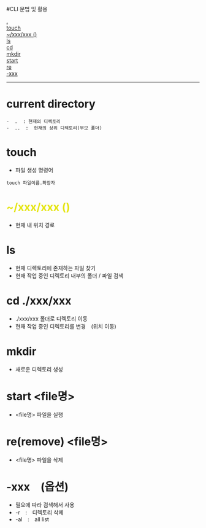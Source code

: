 #CLI 문법 및 활용

[.](#current-directory)   
[touch](#touch)   
[~/xxx/xxx ()](#xxxxxx-)   
[ls](#ls)   
[cd](#cd-xxxxxx)   
[mkdir](#mkdir)   
[start](#start-file명)   
[re](#reremove-file명)   
[-xxx](#-xxx옵션)   

---

# current directory   
    -  .  : 현재의 디렉토리
    -  ..  :  현재의 상위 디렉토리(부모 폴더)   
     
# touch
  - 파일 생성 명령어
  ```
  touch 파일이름.확장자
  ```

# <span style="color: #e5e514">~/xxx/xxx ()
  - 현재 내 위치 경로

# ls
  - 현재 디렉토리에 존재하는 파일 찾기
  - 현재 작업 중인 디렉토리 내부의 폴더 / 파일 검색   

# cd ./xxx/xxx
  - ./xxx/xxx 폴더로 디렉토리 이동
  - 현재 작업 중인 디렉토리를 변경 (위치 이동)
   
# mkdir
  - 새로운 디렉토리 생성

# start <file명>
  - <file명> 파일을 실행

# re(remove) <file명>
  - <file명> 파일을 삭제

# -xxx (옵션)
  - 필요에 따라 검색해서 사용
  - -r : 디렉토리 삭제
  - -al : all list